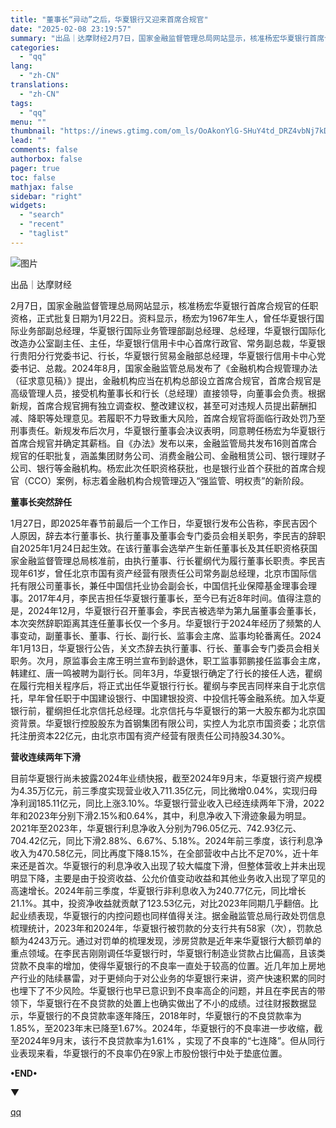 ```yaml
---
title: "董事长“异动”之后，华夏银行又迎来首席合规官"
date: "2025-02-08 23:19:57"
summary: "出品｜达摩财经2月7日，国家金融监督管理总局网站显示，核准杨宏华夏银行首席合规官的任职资格，正式批复..."
categories:
  - "qq"
lang:
  - "zh-CN"
translations:
  - "zh-CN"
tags:
  - "qq"
menu: ""
thumbnail: "https://inews.gtimg.com/om_ls/OoAkonYlG-SHuY4td_DRZ4vbNj7kDBEeWoktWuGdptWK8AA_640360/0"
lead: ""
comments: false
authorbox: false
pager: true
toc: false
mathjax: false
sidebar: "right"
widgets:
  - "search"
  - "recent"
  - "taglist"
---
```


![图片](https://inews.gtimg.com/om_bt/OEJsQBdvTnkmAAMd-eRWO2cNusAaoJ-paCoNZqA0yHYmsAA/641)

出品｜达摩财经

2月7日，国家金融监督管理总局网站显示，核准杨宏华夏银行首席合规官的任职资格，正式批复日期为1月22日。资料显示，杨宏为1967年生人，曾任华夏银行国际业务部副总经理，华夏银行国际业务管理部副总经理、总经理，华夏银行国际化改造办公室副主任、主任，华夏银行信用卡中心首席行政官、常务副总裁，华夏银行贵阳分行党委书记、行长，华夏银行贸易金融部总经理，华夏银行信用卡中心党委书记、总裁。2024年8月，国家金融监管总局发布了《金融机构合规管理办法（征求意见稿）》提出，金融机构应当在机构总部设立首席合规官，首席合规官是高级管理人员，接受机构董事长和行长（总经理）直接领导，向董事会负责。根据新规，首席合规官拥有独立调查权、整改建议权，甚至可对违规人员提出薪酬扣减、降职等处理意见。若履职不力导致重大风险，首席合规官将面临行政处罚乃至刑事责任。新规发布后次月，华夏银行董事会决议表明，同意聘任杨宏为华夏银行首席合规官并确定其薪档。自《办法》发布以来，金融监管局共发布16则首席合规官的任职批复，涵盖集团财务公司、消费金融公司、金融租赁公司、银行理财子公司、银行等金融机构。杨宏此次任职资格获批，也是银行业首个获批的首席合规官（CCO）案例，标志着金融机构合规管理迈入“强监管、明权责”的新阶段。

**董事长突然辞任**

1月27日，即2025年春节前最后一个工作日，华夏银行发布公告称，李民吉因个人原因，辞去本行董事长、执行董事及董事会专门委员会相关职务，李民吉的辞职自2025年1月24日起生效。在该行董事会选举产生新任董事长及其任职资格获国家金融监督管理总局核准前，由执行董事、行长瞿纲代为履行董事长职责。李民吉现年61岁，曾任北京市国有资产经营有限责任公司常务副总经理，北京市国际信托有限公司董事长，兼任中国信托业协会副会长，中国信托业保障基金理事会理事。2017年4月，李民吉担任华夏银行董事长，至今已有近8年时间。值得注意的是，2024年12月，华夏银行召开董事会，李民吉被选举为第九届董事会董事长，本次突然辞职距离其连任董事长仅一个多月。华夏银行于2024年经历了频繁的人事变动，副董事长、董事、行长、副行长、监事会主席、监事均轮番离任。2024年1月13日，华夏银行公告，关文杰辞去执行董事、行长、董事会专门委员会相关职务。次月，原监事会主席王明兰宣布到龄退休，职工监事郭鹏接任监事会主席，韩建红、唐一鸣被聘为副行长。同年3月，华夏银行确定了行长的接任人选，瞿纲在履行完相关程序后，将正式出任华夏银行行长。瞿纲与李民吉同样来自于北京信托，早年曾任职于中国建设银行、中国建银投资、中投信托等金融系统。加入华夏银行前，瞿纲担任北京信托总经理。北京信托与华夏银行的第一大股东都为北京国资背景。华夏银行控股股东为首钢集团有限公司，实控人为北京市国资委；北京信托注册资本22亿元，由北京市国有资产经营有限责任公司持股34.30%。

**营收连续两年下滑**

目前华夏银行尚未披露2024年业绩快报，截至2024年9月末，华夏银行资产规模为4.35万亿元，前三季度实现营业收入711.35亿元，同比微增0.04%，实现归母净利润185.11亿元，同比上涨3.10%。华夏银行营业收入已经连续两年下滑，2022年和2023年分别下滑2.15%和0.64%，其中，利息净收入下滑迹象最为明显。2021年至2023年，华夏银行利息净收入分别为796.05亿元、742.93亿元、704.42亿元，同比下滑2.88%、6.67%、5.18%。2024年前三季度，该行利息净收入为470.58亿元，同比再度下降8.15%，在全部营收中占比不足70%，近十年来还是首次。华夏银行的利息净收入出现了较大幅度下滑，但整体营收上并未出现明显下降，主要是由于投资收益、公允价值变动收益和其他业务收入出现了罕见的高速增长。2024年前三季度，华夏银行非利息收入为240.77亿元，同比增长21.1%。其中，投资净收益就贡献了123.53亿元，对比2023年同期几乎翻倍。比起业绩表现，华夏银行的内控问题也同样值得关注。据金融监管总局行政处罚信息梳理统计，2023年和2024年，华夏银行被罚款的分支行共有58家（次），罚款总额为4243万元。通过对罚单的梳理发现，涉房贷款是近年来华夏银行大额罚单的重点领域。在李民吉刚刚调任华夏银行时，华夏银行制造业贷款占比偏高，且该类贷款不良率的增加，使得华夏银行的不良率一直处于较高的位置。近几年加上房地产行业的陆续暴雷，对于更倾向于对公业务的华夏银行来讲，资产快速积累的同时也埋下了不少风险。华夏银行也早已意识到不良率高企的问题，并且在李民吉的带领下，华夏银行在不良贷款的处置上也确实做出了不小的成绩。过往财报数据显示，华夏银行的不良贷款率逐年降压，2018年时，华夏银行的不良贷款率为1.85%，至2023年末已降至1.67%。2024年，华夏银行的不良率进一步收缩，截至2024年9月末，该行不良贷款率为1.61% ，实现了不良率的“七连降”。但从同行业表现来看，华夏银行的不良率仍在9家上市股份银行中处于垫底位置。

**•END•**

▼

[qq](https://new.qq.com/rain/a/20250208A08XW700)
